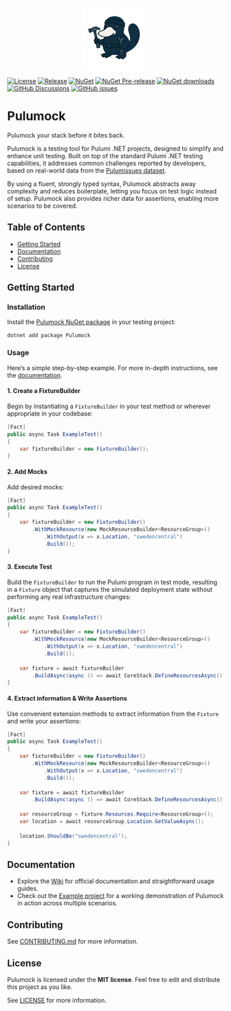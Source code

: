 <p align="center">
    <a href="https://github.com/Pulumock/Pulumock" title="Pulumock - A tool designed to address testing challenges in Pulumi .NET">
        <img src="pulumock-logo.png" width="150" alt="Project logo" />
    </a>
</p>

[![License](https://img.shields.io/github/license/Pulumock/Pulumock)](LICENSE)
[![Release](https://github.com/Pulumock/Pulumock/actions/workflows/release.yml/badge.svg)](https://github.com/Pulumock/Pulumock/actions/workflows/release.yml)
[![NuGet](https://img.shields.io/nuget/v/Pulumock?logo=nuget)](https://www.nuget.org/packages/Pulumock)
[![NuGet Pre-release](https://img.shields.io/nuget/vpre/Pulumock?logo=nuget)](https://www.nuget.org/packages/Pulumock)
[![NuGet downloads](https://img.shields.io/nuget/dt/Pulumock)](https://www.nuget.org/packages/Pulumock)
[![GitHub Discussions](https://img.shields.io/github/discussions/Pulumock/Pulumock)](https://github.com/orgs/Pulumock/discussions)
[![GitHub issues](https://img.shields.io/github/issues/Pulumock/Pulumock)](https://github.com/Pulumock/Pulumock/issues)

# Pulumock

Pulumock your stack before it bites back.

Pulumock is a testing tool for Pulumi .NET projects, designed to simplify and enhance unit testing. 
Built on top of the standard Pulumi .NET testing capabilities, it addresses common challenges reported by developers, 
based on real-world data from the [Pulumissues dataset](https://github.com/Pulumock/Pulumissues).

By using a fluent, strongly typed syntax, Pulumock abstracts away complexity and reduces boilerplate, letting you focus on test logic instead of setup. Pulumock also provides richer data for assertions, enabling more scenarios to be covered.

## Table of Contents

- [Getting Started](#getting-started)
- [Documentation](#documentation)
- [Contributing](#contributing)
- [License](#license)

## Getting Started

### Installation

Install the [Pulumock NuGet package](https://www.nuget.org/packages/Pulumock) in your testing project:
```shell
dotnet add package Pulumock
```

### Usage

Here’s a simple step-by-step example. For more in-depth instructions, see the [documentation](#documentation).

#### 1. Create a FixtureBuilder
Begin by instantiating a `FixtureBuilder` in your test method or wherever appropriate in your codebase:
```csharp
[Fact]
public async Task ExampleTest() 
{
    var fixtureBuilder = new FixtureBuilder();
}
```

#### 2. Add Mocks
Add desired mocks:
```csharp
[Fact]
public async Task ExampleTest() 
{
    var fixtureBuilder = new FixtureBuilder()
        .WithMockResource(new MockResourceBuilder<ResourceGroup>()
            .WithOutput(x => x.Location, "swedencentral")
            .Build()); 
}
```

#### 3. Execute Test
Build the `FixtureBuilder` to run the Pulumi program in test mode, resulting in a `Fixture` object 
that captures the simulated deployment state without performing any real infrastructure changes:
```csharp
[Fact]
public async Task ExampleTest() 
{
    var fixtureBuilder = new FixtureBuilder()
        .WithMockResource(new MockResourceBuilder<ResourceGroup>()
            .WithOutput(x => x.Location, "swedencentral")
            .Build()); 
    
    var fixture = await fixtureBuilder
        .BuildAsync(async () => await CoreStack.DefineResourcesAsync()); // Your code that creates resources.
}
```

#### 4. Extract information & Write Assertions
Use convenient extension methods to extract information from the `Fixture` and write your assertions:
```csharp
[Fact]
public async Task ExampleTest() 
{
    var fixtureBuilder = new FixtureBuilder()
        .WithMockResource(new MockResourceBuilder<ResourceGroup>()
            .WithOutput(x => x.Location, "swedencentral")
            .Build()); 
    
    var fixture = await fixtureBuilder
        .BuildAsync(async () => await CoreStack.DefineResourcesAsync()); // Your code that creates resources.
    
    var resourceGroup = fixture.Resources.Require<ResourceGroup>();
    var location = await resourceGroup.Location.GetValueAsync();
    
    location.ShouldBe("swedencentral");
}
```

## Documentation

- Explore the [Wiki](https://github.com/Pulumock/Pulumock/wiki) for official documentation and straightforward usage guides.
- Check out the [Example project](./Source/Example/README.md) for a working demonstration of Pulumock in action across multiple scenarios.

## Contributing

See [CONTRIBUTING.md](CONTRIBUTING.md) for more information.

## License

Pulumock is licensed under the **MIT license**. Feel free to edit and distribute this project as you like.

See [LICENSE](LICENSE) for more information.
